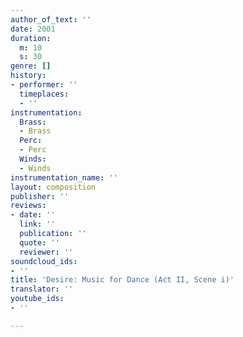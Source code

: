 ```yaml
---
author_of_text: ''
date: 2001
duration:
  m: 10
  s: 30
genre: []
history:
- performer: ''
  timeplaces:
  - ''
instrumentation:
  Brass:
  - Brass
  Perc:
  - Perc
  Winds:
  - Winds
instrumentation_name: ''
layout: composition
publisher: ''
reviews:
- date: ''
  link: ''
  publication: ''
  quote: ''
  reviewer: ''
soundcloud_ids:
- ''
title: 'Desire: Music for Dance (Act II, Scene i)'
translator: ''
youtube_ids:
- ''

---
```

